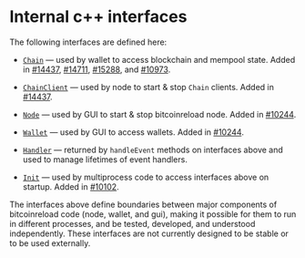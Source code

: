 # Internal c++ interfaces

The following interfaces are defined here:

* [`Chain`](chain.h) — used by wallet to access blockchain and mempool state. Added in [#14437](https://github.com/bitcoinreload/bitcoinreload/pull/14437), [#14711](https://github.com/bitcoinreload/bitcoinreload/pull/14711), [#15288](https://github.com/bitcoinreload/bitcoinreload/pull/15288), and [#10973](https://github.com/bitcoinreload/bitcoinreload/pull/10973).

* [`ChainClient`](chain.h) — used by node to start & stop `Chain` clients. Added in [#14437](https://github.com/bitcoinreload/bitcoinreload/pull/14437).

* [`Node`](node.h) — used by GUI to start & stop bitcoinreload node. Added in [#10244](https://github.com/bitcoinreload/bitcoinreload/pull/10244).

* [`Wallet`](wallet.h) — used by GUI to access wallets. Added in [#10244](https://github.com/bitcoinreload/bitcoinreload/pull/10244).

* [`Handler`](handler.h) — returned by `handleEvent` methods on interfaces above and used to manage lifetimes of event handlers.

* [`Init`](init.h) — used by multiprocess code to access interfaces above on startup. Added in [#10102](https://github.com/bitcoinreload/bitcoinreload/pull/10102).

The interfaces above define boundaries between major components of bitcoinreload code (node, wallet, and gui), making it possible for them to run in different processes, and be tested, developed, and understood independently. These interfaces are not currently designed to be stable or to be used externally.
